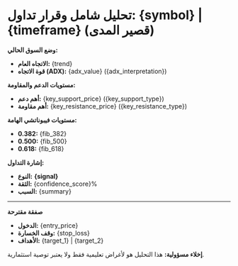 **تحليل شامل وقرار تداول: {symbol} | {timeframe} (قصير المدى)**
=========================
**وضع السوق الحالي:**
*   **الاتجاه العام:** {trend}
*   **قوة الاتجاه (ADX):** {adx_value} ({adx_interpretation})

**مستويات الدعم والمقاومة:**
*   **أهم دعم:** {key_support_price} ({key_support_type})
*   **أهم مقاومة:** {key_resistance_price} ({key_resistance_type})

**مستويات فيبوناتشي الهامة:**
*   **0.382:** {fib_382}
*   **0.500:** {fib_500}
*   **0.618:** {fib_618}

**إشارة التداول:**
*   **النوع:** **{signal}**
*   **الثقة:** {confidence_score}%
*   **السبب:** {summary}
---
**صفقة مقترحة**
*   **الدخول:** {entry_price}
*   **وقف الخسارة:** {stop_loss}
*   **الأهداف:** {target_1} | {target_2}

**إخلاء مسؤولية:** هذا التحليل هو لأغراض تعليمية فقط ولا يعتبر توصية استثمارية.